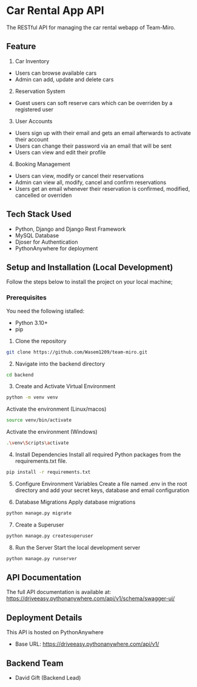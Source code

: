 # Car Rental App API
The RESTful API for managing the car rental webapp of Team-Miro.

## Feature
1. Car Inventory
- Users can browse available cars
- Admin can add, update and delete cars

2. Reservation System
- Guest users can soft reserve cars which can be overriden by a registered user

3. User Accounts
- Users sign up with their email and gets an email afterwards to activate their account
- Users can change their password via an email that will be sent
- Users can view and edit their profile

4. Booking Management
- Users can view, modify or cancel their reservations
- Admin can view all, modify, cancel and confirm reservations
- Users get an email whenever their reservation is confirmed, modified, cancelled or overriden


## Tech Stack Used
- Python, Django and Django Rest Framework
- MySQL Database
- Djoser for Authentication
- PythonAnywhere for deployment

## Setup and Installation (Local Development)
Follow the steps below to install the project on your local machine;

### Prerequisites
You need the following istalled:
- Python 3.10+
- pip

1. Clone the repository

```bash
git clone https://github.com/Wasem1209/team-miro.git
```

2. Navigate into the backend directory
```bash
cd backend
```

3. Create and Activate Virtual Environment

```bash
python -m venv venv
```
Activate the environment (Linux/macos)
```bash
source venv/bin/activate
```

Activate the environment (Windows)
```bash
.\venv\Scripts\activate
```

4. Install Dependencies
Install all required Python packages from the requirements.txt file.

```bash
pip install -r requirements.txt
```

5. Configure Environment Variables
Create a file named .env in the root directory and add your secret keys, database and email configuration

6. Database Migrations
Apply database migrations

```bash
python manage.py migrate
```

7. Create a Superuser
```bash
python manage.py createsuperuser
```

8. Run the Server
Start the local development server
```bash
python manage.py runserver
```

## API Documentation
The full API documentation is available at:
https://driveeasy.pythonanywhere.com/api/v1/schema/swagger-ui/

## Deployment Details
This API is hosted on PythonAnywhere
- Base URL: https://driveeasy.pythonanywhere.com/api/v1/

## Backend Team
- David Gift (Backend Lead)
